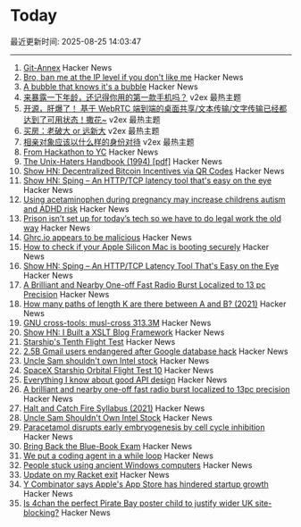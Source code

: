 # Today

最近更新时间: 2025-08-25 14:03:47

--- 
1. [Git-Annex](https://git-annex.branchable.com/) Hacker News
2. [Bro, ban me at the IP level if you don't like me](https://boston.conman.org/2025/08/21.1) Hacker News
3. [A bubble that knows it's a bubble](https://craigmccaskill.com/ai-bubble-history) Hacker News
4. [来暴露一下年龄，还记得你用的第一款手机吗？](https://www.v2ex.com/t/1154705) v2ex 最热主题
5. [开源，肝爆了！ 基于 WebRTC 端到端的桌面共享/文本传输/文字传输已经都达到了可用状态！撒花~](https://www.v2ex.com/t/1154676) v2ex 最热主题
6. [买房：老破大 or 远新大](https://www.v2ex.com/t/1154658) v2ex 最热主题
7. [相亲对象应该以什么样的身份对待](https://www.v2ex.com/t/1154648) v2ex 最热主题
8. [From Hackathon to YC](https://www.producthunt.com/p/april-yc-s25/from-hackathon-to-yc) Hacker News
9. [The Unix-Haters Handbook (1994) [pdf]](https://simson.net/ref/ugh.pdf) Hacker News
10. [Show HN: Decentralized Bitcoin Incentives via QR Codes](https://github.com/DT7QR/Bitcoin-Rewards-System-Proposal) Hacker News
11. [Show HN: Sping – An HTTP/TCP latency tool that's easy on the eye](https://dseltzer.gitlab.io/sping/docs/) Hacker News
12. [Using acetaminophen during pregnancy may increase childrens autism and ADHD risk](https://hsph.harvard.edu/news/using-acetaminophen-during-pregnancy-may-increase-childrens-autism-and-adhd-risk/) Hacker News
13. [Prison isn’t set up for today’s tech so we have to do legal work the old way](https://prisonjournalismproject.org/2025/08/19/prisons-outdated-technology-hurts-our-chances-at-freedom/) Hacker News
14. [Ghrc.io appears to be malicious](https://bmitch.net/blog/2025-08-22-ghrc-appears-malicious/) Hacker News
15. [How to check if your Apple Silicon Mac is booting securely](https://eclecticlight.co/2025/08/21/how-to-check-if-your-apple-silicon-mac-is-booting-securely/) Hacker News
16. [Show HN: Sping – An HTTP/TCP Latency Tool That's Easy on the Eye](https://dseltzer.gitlab.io/sping/docs/) Hacker News
17. [A Brilliant and Nearby One-off Fast Radio Burst Localized to 13 pc Precision](https://iopscience.iop.org/article/10.3847/2041-8213/adf62f) Hacker News
18. [How many paths of length K are there between A and B? (2021)](https://horace.io/walks) Hacker News
19. [GNU cross-tools: musl-cross 313.3M](https://github.com/cross-tools/musl-cross) Hacker News
20. [Show HN: I Built a XSLT Blog Framework](https://vgr.land/content/posts/20250821.xml) Hacker News
21. [Starship's Tenth Flight Test](https://www.spacex.com/launches/starship-flight-10) Hacker News
22. [2.5B Gmail users endangered after Google database hack](https://www.pcworld.com/article/2880822/2-5-billion-gmail-users-endangered-after-google-database-hack.html) Hacker News
23. [Uncle Sam shouldn't own Intel stock](https://www.wsj.com/opinion/uncle-sam-shouldnt-own-intel-stock-ccd6986d) Hacker News
24. [SpaceX Starship Orbital Flight Test 10](https://www.spacex.com/launches/starship-flight-10) Hacker News
25. [Everything I know about good API design](https://www.seangoedecke.com/good-api-design/) Hacker News
26. [A brilliant and nearby one-off fast radio burst localized to 13pc precision](https://iopscience.iop.org/article/10.3847/2041-8213/adf62f) Hacker News
27. [Halt and Catch Fire Syllabus (2021)](https://bits.ashleyblewer.com/halt-and-catch-fire-syllabus/) Hacker News
28. [Uncle Sam Shouldn't Own Intel Stock](https://www.wsj.com/opinion/uncle-sam-shouldnt-own-intel-stock-ccd6986d) Hacker News
29. [Paracetamol disrupts early embryogenesis by cell cycle inhibition](https://academic.oup.com/humrep/advance-article/doi/10.1093/humrep/deaf116/8234396) Hacker News
30. [Bring Back the Blue-Book Exam](https://www.chronicle.com/article/bring-back-the-blue-book-exam) Hacker News
31. [We put a coding agent in a while loop](https://github.com/repomirrorhq/repomirror/blob/main/repomirror.md) Hacker News
32. [People stuck using ancient Windows computers](https://www.bbc.com/future/article/20250516-the-people-stuck-using-ancient-windows-computers) Hacker News
33. [Update on my Racket exit](https://blog.winny.tech/posts/update-on-my-racket-exit/) Hacker News
34. [Y Combinator says Apple's App Store has hindered startup growth](https://techcrunch.com/2025/08/22/y-combinator-says-apples-app-store-has-hindered-startup-growth/) Hacker News
35. [Is 4chan the perfect Pirate Bay poster child to justify wider UK site-blocking?](https://torrentfreak.com/uk-govt-finds-ideal-pirate-bay-poster-boy-to-sell-blocking-of-non-pirate-sites-250824/) Hacker News
